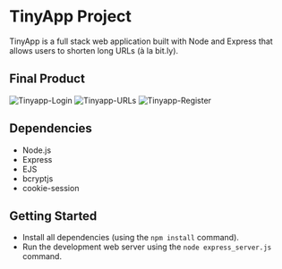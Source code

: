 # TinyApp Project

TinyApp is a full stack web application built with Node and Express that allows users to shorten long URLs (à la bit.ly).

## Final Product
![Tinyapp-Login](https://user-images.githubusercontent.com/98872900/184577238-0ab1bce8-0b72-41da-85f1-1f23f3b60f17.png)
![Tinyapp-URLs](https://user-images.githubusercontent.com/98872900/184577240-b0eeed63-9152-46ac-b5ed-9b8d989dcfd6.png)
![Tinyapp-Register](https://user-images.githubusercontent.com/98872900/184577241-969db094-f149-447a-a15f-4791937dc298.png)

## Dependencies

- Node.js
- Express
- EJS
- bcryptjs
- cookie-session

## Getting Started

- Install all dependencies (using the `npm install` command).
- Run the development web server using the `node express_server.js` command.

